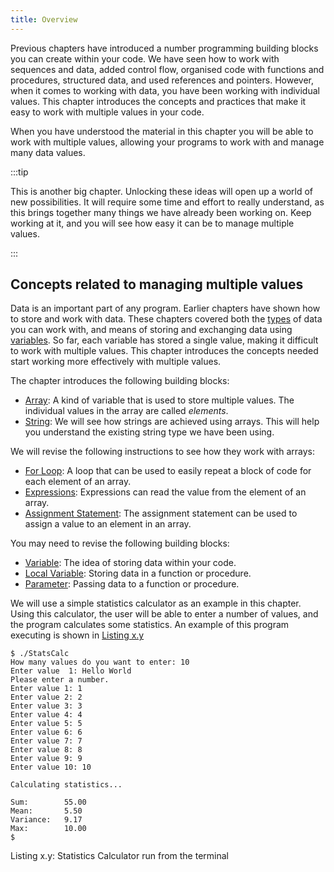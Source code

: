 ```yaml
---
title: Overview
---
```


Previous chapters have introduced a number programming building blocks you can create within your code. We have seen how to work with sequences and data, added control flow, organised code with functions and procedures, structured data, and used references and pointers. However, when it comes to working with data, you have been working with individual values. This chapter introduces the concepts and practices that make it easy to work with multiple values in your code.

When you have understood the material in this chapter you will be able to work with multiple values, allowing your programs to work with and manage many data values.

:::tip

This is another big chapter. Unlocking these ideas will open up a world of new possibilities. It will require some time and effort to really understand, as this brings together many things we have already been working on. Keep working at it, and you will see how easy it can be to manage multiple values.

:::

## Concepts related to managing multiple values

Data is an important part of any program. Earlier chapters have shown how to store and work with data. These chapters covered both the [types](../../../part-1-instructions/1-sequence-and-data/1-concepts/06-type) of data you can work with, and means of storing and exchanging data using [variables](../../../part-1-instructions/1-sequence-and-data/1-concepts/07-variable). So far, each variable has stored a single value, making it difficult to work with multiple values. This chapter introduces the concepts needed start working more effectively with multiple values.

The chapter introduces the following building blocks:

- [Array](../1-concepts/00-array): A kind of variable that is used to store multiple values. The individual values in the array are called *elements*.
- [String](../1-concepts/07-string): We will see how strings are achieved using arrays. This will help you understand the existing string type we have been using.

We will revise the following instructions to see how they work with arrays:

- [For Loop](../1-concepts/06-for-loop): A loop that can be used to easily repeat a block of code for each element of an array.
- [Expressions](../1-concepts/04-expressions-with-arrays): Expressions can read the value from the element of an array.
- [Assignment Statement](../1-concepts/03-assignment-statement-with-array): The assignment statement can be used to assign a value to an element in an array.

You may need to revise the following building blocks:

- [Variable](../../../part-1-instructions/1-sequence-and-data/1-concepts/07-variable): The idea of storing data within your code.
- [Local Variable](../../2-organising-code/1-concepts/03-local-variable): Storing data in a function or procedure.
- [Parameter](../../2-organising-code/1-concepts/04-parameter): Passing data to a function or procedure.


We will use a simple statistics calculator as an example in this chapter. Using this calculator, the user will be able to enter a number of values, and the program calculates some statistics. An example of this program executing is shown in [Listing x.y](#ListingStatsCalculatorTerminalRun)


<a id="ListingStatsCalculatorTerminalRun"></a>

```
$ ./StatsCalc
How many values do you want to enter: 10
Enter value  1: Hello World
Please enter a number.
Enter value 1: 1
Enter value 2: 2
Enter value 3: 3
Enter value 4: 4
Enter value 5: 5
Enter value 6: 6
Enter value 7: 7
Enter value 8: 8
Enter value 9: 9
Enter value 10: 10

Calculating statistics...

Sum:        55.00
Mean:       5.50
Variance:   9.17
Max:        10.00
$
```
<div class="caption"><span class="caption-figure-nbr">Listing x.y: </span>Statistics Calculator run from the terminal</div>
